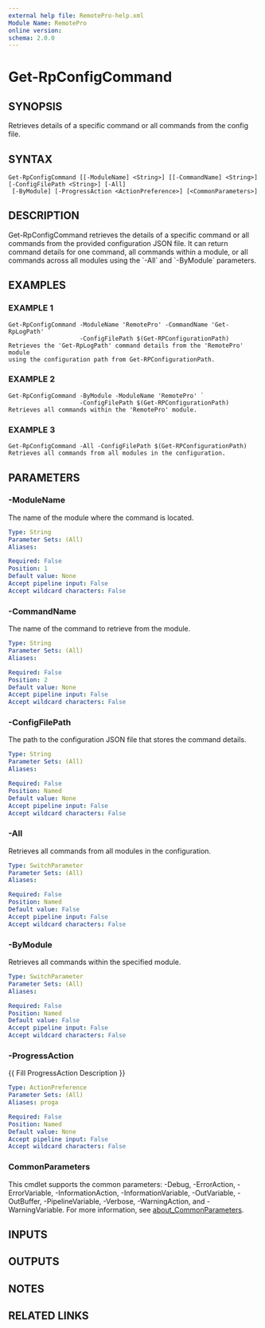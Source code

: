 ```yaml
---
external help file: RemotePro-help.xml
Module Name: RemotePro
online version:
schema: 2.0.0
---
```


# Get-RpConfigCommand

## SYNOPSIS
Retrieves details of a specific command or all commands from the config file.

## SYNTAX

```
Get-RpConfigCommand [[-ModuleName] <String>] [[-CommandName] <String>] [-ConfigFilePath <String>] [-All]
 [-ByModule] [-ProgressAction <ActionPreference>] [<CommonParameters>]
```

## DESCRIPTION
Get-RpConfigCommand retrieves the details of a specific command or all
commands from the provided configuration JSON file.
It can return command
details for one command, all commands within a module, or all commands
across all modules using the \`-All\` and \`-ByModule\` parameters.

## EXAMPLES

### EXAMPLE 1
```
Get-RpConfigCommand -ModuleName 'RemotePro' -CommandName 'Get-RpLogPath' `
                    -ConfigFilePath $(Get-RPConfigurationPath)
Retrieves the 'Get-RpLogPath' command details from the 'RemotePro' module
using the configuration path from Get-RPConfigurationPath.
```

### EXAMPLE 2
```
Get-RpConfigCommand -ByModule -ModuleName 'RemotePro' `
                    -ConfigFilePath $(Get-RPConfigurationPath)
Retrieves all commands within the 'RemotePro' module.
```

### EXAMPLE 3
```
Get-RpConfigCommand -All -ConfigFilePath $(Get-RPConfigurationPath)
Retrieves all commands from all modules in the configuration.
```

## PARAMETERS

### -ModuleName
The name of the module where the command is located.

```yaml
Type: String
Parameter Sets: (All)
Aliases:

Required: False
Position: 1
Default value: None
Accept pipeline input: False
Accept wildcard characters: False
```

### -CommandName
The name of the command to retrieve from the module.

```yaml
Type: String
Parameter Sets: (All)
Aliases:

Required: False
Position: 2
Default value: None
Accept pipeline input: False
Accept wildcard characters: False
```

### -ConfigFilePath
The path to the configuration JSON file that stores the command details.

```yaml
Type: String
Parameter Sets: (All)
Aliases:

Required: False
Position: Named
Default value: None
Accept pipeline input: False
Accept wildcard characters: False
```

### -All
Retrieves all commands from all modules in the configuration.

```yaml
Type: SwitchParameter
Parameter Sets: (All)
Aliases:

Required: False
Position: Named
Default value: False
Accept pipeline input: False
Accept wildcard characters: False
```

### -ByModule
Retrieves all commands within the specified module.

```yaml
Type: SwitchParameter
Parameter Sets: (All)
Aliases:

Required: False
Position: Named
Default value: False
Accept pipeline input: False
Accept wildcard characters: False
```

### -ProgressAction
{{ Fill ProgressAction Description }}

```yaml
Type: ActionPreference
Parameter Sets: (All)
Aliases: proga

Required: False
Position: Named
Default value: None
Accept pipeline input: False
Accept wildcard characters: False
```

### CommonParameters
This cmdlet supports the common parameters: -Debug, -ErrorAction, -ErrorVariable, -InformationAction, -InformationVariable, -OutVariable, -OutBuffer, -PipelineVariable, -Verbose, -WarningAction, and -WarningVariable. For more information, see [about_CommonParameters](http://go.microsoft.com/fwlink/?LinkID=113216).

## INPUTS

## OUTPUTS

## NOTES

## RELATED LINKS
